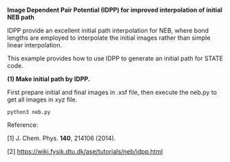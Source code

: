 
**Image Dependent Pair Potential (IDPP) for improved interpolation of initial NEB path**

IDPP provide an excellent initial path interpolation for NEB,
where bond lengths are employed to interpolate the initial images rather than simple linear interpolation.

This example provides how to use IDPP to generate an initial path for STATE code.

**(1) Make initial path by IDPP.**

First prepare initial and final images in .xsf file, then execute the neb.py to get all images in xyz file.

    python3 neb.py



Reference:

[1] J. Chem. Phys. **140**, 214106 (2014).

[2] https://wiki.fysik.dtu.dk/ase/tutorials/neb/idpp.html
